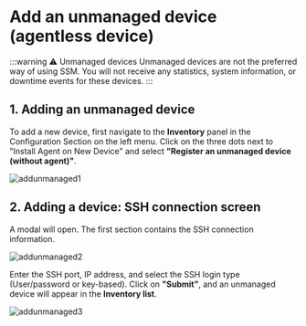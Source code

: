 # Add an unmanaged device (agentless device)

:::warning ⚠️ Unmanaged devices
Unmanaged devices are not the preferred way of using SSM. You will not receive any statistics, system information, or downtime events for these devices.
:::

## 1. Adding an unmanaged device
To add a new device, first navigate to the **Inventory** panel in the Configuration Section on the left menu.
Click on the three dots next to "Install Agent on New Device" and select **"Register an unmanaged device (without agent)"**.

![addunmanaged1](/add-unmanaged-1.png)

## 2. Adding a device: SSH connection screen
A modal will open. The first section contains the SSH connection information.

![addunmanaged2](/add-unmanaged-2.png)

Enter the SSH port, IP address, and select the SSH login type (User/password or key-based).
Click on **"Submit"**, and an unmanaged device will appear in the **Inventory list**.

![addunmanaged3](/add-unmanaged-3.png)
